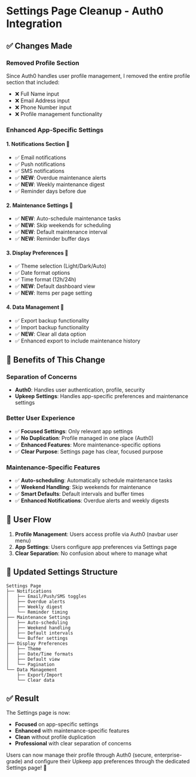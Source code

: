 # Settings Page Cleanup - Auth0 Integration

## ✅ Changes Made

### **Removed Profile Section**
Since Auth0 handles user profile management, I removed the entire profile section that included:
- ❌ Full Name input
- ❌ Email Address input  
- ❌ Phone Number input
- ❌ Profile management functionality

### **Enhanced App-Specific Settings**

#### **1. Notifications Section** 🔔
- ✅ Email notifications
- ✅ Push notifications
- ✅ SMS notifications
- ✅ **NEW**: Overdue maintenance alerts
- ✅ **NEW**: Weekly maintenance digest
- ✅ Reminder days before due

#### **2. Maintenance Settings** 📅
- ✅ **NEW**: Auto-schedule maintenance tasks
- ✅ **NEW**: Skip weekends for scheduling
- ✅ **NEW**: Default maintenance interval
- ✅ **NEW**: Reminder buffer days

#### **3. Display Preferences** 🎨
- ✅ Theme selection (Light/Dark/Auto)
- ✅ Date format options
- ✅ Time format (12h/24h)
- ✅ **NEW**: Default dashboard view
- ✅ **NEW**: Items per page setting

#### **4. Data Management** 💾
- ✅ Export backup functionality
- ✅ Import backup functionality
- ✅ **NEW**: Clear all data option
- ✅ Enhanced export to include maintenance history

## 🎯 **Benefits of This Change**

### **Separation of Concerns**
- **Auth0**: Handles user authentication, profile, security
- **Upkeep Settings**: Handles app-specific preferences and maintenance settings

### **Better User Experience**
- ✅ **Focused Settings**: Only relevant app settings
- ✅ **No Duplication**: Profile managed in one place (Auth0)
- ✅ **Enhanced Features**: More maintenance-specific options
- ✅ **Clear Purpose**: Settings page has clear, focused purpose

### **Maintenance-Specific Features**
- ✅ **Auto-scheduling**: Automatically schedule maintenance tasks
- ✅ **Weekend Handling**: Skip weekends for maintenance
- ✅ **Smart Defaults**: Default intervals and buffer times
- ✅ **Enhanced Notifications**: Overdue alerts and weekly digests

## 🔗 **User Flow**

1. **Profile Management**: Users access profile via Auth0 (navbar user menu)
2. **App Settings**: Users configure app preferences via Settings page
3. **Clear Separation**: No confusion about where to manage what

## 📱 **Updated Settings Structure**

```
Settings Page
├── Notifications
│   ├── Email/Push/SMS toggles
│   ├── Overdue alerts
│   ├── Weekly digest
│   └── Reminder timing
├── Maintenance Settings
│   ├── Auto-scheduling
│   ├── Weekend handling
│   ├── Default intervals
│   └── Buffer settings
├── Display Preferences
│   ├── Theme
│   ├── Date/Time formats
│   ├── Default view
│   └── Pagination
└── Data Management
    ├── Export/Import
    └── Clear data
```

## ✅ **Result**

The Settings page is now:
- **Focused** on app-specific settings
- **Enhanced** with maintenance-specific features
- **Clean** without profile duplication
- **Professional** with clear separation of concerns

Users can now manage their profile through Auth0 (secure, enterprise-grade) and configure their Upkeep app preferences through the dedicated Settings page! 🎉
